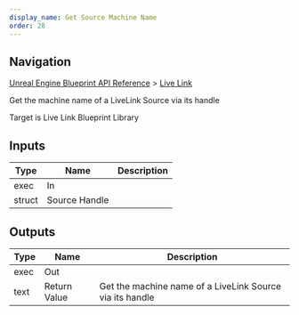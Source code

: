 ```yaml
---
display_name: Get Source Machine Name
order: 28
---
```

## Navigation

[Unreal Engine Blueprint API Reference](https://dev.epicgames.com/documentation/en-us/unreal-engine/BlueprintAPI) > [Live Link](https://dev.epicgames.com/documentation/en-us/unreal-engine/BlueprintAPI/LiveLink)

Get the machine name of a LiveLink Source via its handle

Target is Live Link Blueprint Library

## Inputs

| Type | Name | Description |
| --- | --- | --- |
| exec | In |  |
| struct | Source Handle |  |

## Outputs

| Type | Name | Description |
| --- | --- | --- |
| exec | Out |  |
| text | Return Value | Get the machine name of a LiveLink Source via its handle |
